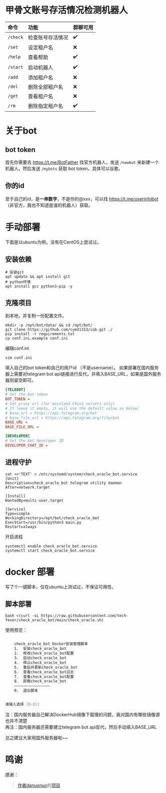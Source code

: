 # 甲骨文账号存活情况检测机器人

| 命令       | 功能       | 群聊可用 |
|:---------|:---------|:-----|
| `/check` | 检查账号存活情况 | ✔️   |
| `/set`   | 设定租户名    | ❌    |
| `/help`  | 查看帮助     | ✔️   |
| `/start` | 启动机器人    | ✔️   |
| `/add`   | 添加租户名    | ❌    |
| `/del`   | 删除全部租户名  | ❌    |
| `/get`   | 查看租户名    | ❌    |
| `/rm`    | 删除指定租户名  | ✔️   |

# 关于bot

## bot token

首先你需要去 https://t.me/BotFather 找官方机器人，发送 `/newbot` 来新建一个机器人。然后发送 `/mybots` 获取 bot token。具体可以谷歌。

## 你的id

至于自己的id，是**一串数字**，不是你的@xxx，可以找 https://t.me/userinfobot （非官方，我也不知道是谁的机器人）获取。

# 手动部署

下面是以ubuntu为例，没有在CentOS上尝试过。

## 安装依赖

```shell
# 安装git
apt update && apt install git
# python环境
apt install gcc python3-pip -y
```

## 克隆项目

到本地，并复制一份配置文件。

```shell
mkdir -p /opt/bot/data/ && cd /opt/bot/
git clone https://github.com/cym31153/cob.git ./
pip install -r requirements.txt
cp conf.ini.example conf.ini
```

编辑conf.ini

```shell
vim conf.ini
```

填入自己的bot token和自己的用户id （不是username）。
如果部署在国内服务器上需要对telegram bot api链接进行反代，并填入BASE_URL，如果是国外服务器则留空即可。

```ini
[TELEBOT]
# Set the bot token
BOT_TOKEN =
# Set proxy url (for mainland China servers only)
# If leave it empty, it will use the default value as below:
# base_url = https://api.telegram.org/bot
# base_file_url = https://api.telegram.org/file/bot
BASE_URL =
BASE_FILE_URL =

[DEVELOPER]
# Set the bot developer ID
DEVELOPER_CHAT_ID =
```

## 进程守护

```shell
cat <<'TEXT' > /etc/systemd/system/check_oracle_bot.service
[Unit]
Description=check_oracle_bot telegram utility daemon
After=network.target

[Install]
WantedBy=multi-user.target

[Service]
Type=simple
WorkingDirectory=/opt/bot/check_oracle_bot
ExecStart=/usr/bin/python3 main.py
Restart=always
```

开启进程

```shell
systemctl enable check_oracle_bot.service
systemctl start check_oracle_bot.service
```

# docker 部署

写了个一键脚本，仅在ubuntu上测试过，不保证可用性。

## 脚本部署

```shell
bash <(curl -sL https://raw.githubusercontent.com/tech-fever/check_oracle_bot/main/check_oracle.sh)
```

使用预览：

```bash

    check_oracle_bot Docker安装管理脚本
    1.  安装check_oracle_bot
    2.  修改check_oracle_bot配置
    3.  启动check_oracle_bot
    4.  停止check_oracle_bot
    5.  重启并更新check_oracle_bot
    6.  查看check_oracle_bot日志
    7.  查看check_oracle_bot配置
    8.  卸载check_oracle_bot
    ————————————————
    0.  退出脚本
    

请输入选择 [0-8]:
``` 

注：国内服务器自己解决DockerHub镜像下载慢的问题，我对国内有哪些镜像源也并不清楚  
再注：国内服务器还需要建立telegram bot api反代，然后手动填入BASE_URL

总之建议大家用国外服务器啦~~

# 鸣谢

感谢：
> [作者danuonuo](https://github.com/danuonuo)的[项目](https://github.com//OracleAccountHeplerBot)
